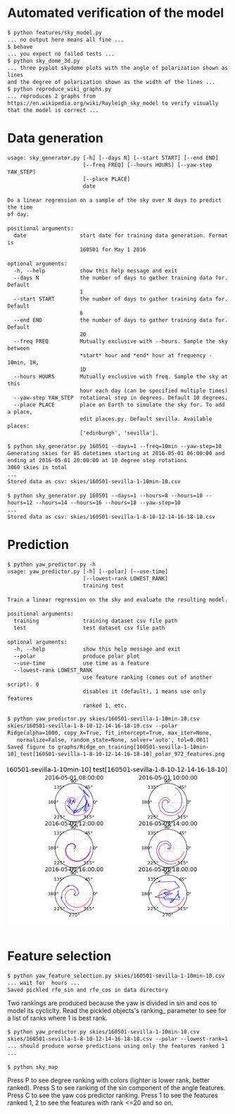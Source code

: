 # Automated verification of the model

```
$ python features/sky_model.py 
... no output here means all fine ...
$ behave
... you expect no failed tests ...
$ python sky_dome_3d.py
... three pyplot skydome plots with the angle of polarization shown as lines
and the degree of polarization shown as the width of the lines ...
$ python reproduce_wiki_graphs.py
... reproduces 2 graphs from https://en.wikipedia.org/wiki/Rayleigh_sky_model to verify visually that the model is correct ...

```

# Data generation
```
usage: sky_generator.py [-h] [--days N] [--start START] [--end END]
                        [--freq FREQ] [--hours HOURS] [--yaw-step YAW_STEP]
                        [--place PLACE]
                        date

Do a linear regression on a sample of the sky over N days to predict the time
of day.

positional arguments:
  date                 start date for training data generation. Format is
                       160501 for May 1 2016

optional arguments:
  -h, --help           show this help message and exit
  --days N             the number of days to gather training data for. Default
                       1
  --start START        the number of days to gather training data for. Default
                       6
  --end END            the number of days to gather training data for. Default
                       20
  --freq FREQ          Mutually exclusive with --hours. Sample the sky between
                       *start* hour and *end* hour at frequency - 10min, 1H,
                       1D
  --hours HOURS        Mutually exclusive with freq. Sample the sky at this
                       hour each day (can be specified multiple times)
  --yaw-step YAW_STEP  rotational step in degrees. Default 10 degrees.
  --place PLACE        place on Earth to simulate the sky for. To add a place,
                       edit places.py. Default sevilla. Available places:
                       ['edinburgh', 'sevilla'].
```
```
$ python sky_generator.py 160501 --days=1 --freq=10min --yaw-step=10
Generating skies for 85 datetimes starting at 2016-05-01 06:00:00 and ending at 2016-05-01 20:00:00 at 10 degree step rotations
3060 skies in total
...
Stored data as csv: skies/160501-sevilla-1-10min-10.csv

$ python sky_generator.py 160501 --days=1 --hours=8 --hours=10 --hours=12 --hours=14 --hours=16 --hours=18 --yaw-step=10
...
Stored data as csv: skies/160501-sevilla-1-8-10-12-14-16-18-10.csv
```

# Prediction
```
$ python yaw_predictor.py -h
usage: yaw_predictor.py [-h] [--polar] [--use-time]
                        [--lowest-rank LOWEST_RANK]
                        training test

Train a linear regression on the sky and evaluate the resulting model.

positional arguments:
  training              training dataset csv file path
  test                  test dataset csv file path

optional arguments:
  -h, --help            show this help message and exit
  --polar               produce polar plot
  --use-time            use time as a feature
  --lowest-rank LOWEST_RANK
                        use feature ranking (comes out of another script). 0
                        disables it (default), 1 means use only features
                        ranked 1, etc.
```

```
$ python yaw_predictor.py skies/160501-sevilla-1-10min-10.csv skies/160501-sevilla-1-8-10-12-14-16-18-10.csv --polar
Ridge(alpha=1000, copy_X=True, fit_intercept=True, max_iter=None,
   normalize=False, random_state=None, solver='auto', tol=0.001)
Saved figure to graphs/Ridge_on_training[160501-sevilla-1-10min-10]_test[160501-sevilla-1-8-10-12-14-16-18-10]_polar_972_features.png
```
![Ridge_on_training[160501-sevilla-1-10min-10]_test[160501-sevilla-1-8-10-12-14-16-18-10]_polar_972_features.png](graphs/example.png)

# Feature selection

```
$ python yaw_feature_selection.py skies/160501-sevilla-1-10min-10.csv
... wait for  hours ...
Saved pickled rfe_sin and rfe_cos in data directory
```

Two rankings are produced because the yaw is divided in sin and cos to model its cycliclty. 
Read the pickled objects's ranking_ parameter to see for a list of ranks where 1 is best rank.

```
$ python yaw_predictor.py skies/160501-sevilla-1-10min-10.csv skies/160501-sevilla-1-8-10-12-14-16-18-10.csv --polar --lowest-rank=1
... should produce worse predictions using only the features ranked 1 ...

$ python sky_map
```

Press P to see degree ranking with colors (lighter is lower rank, better ranked).
Press S to see ranking of the sin component of the angle features.
Press C to see the yaw cos predictor ranking.
Press 1 to see the features ranked 1, 2 to see the features with rank <=20 and so on.
```
